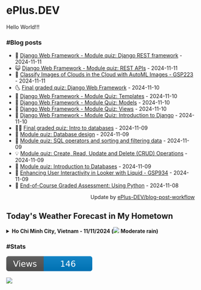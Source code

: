 # ePlus.DEV

Hello World!!!

### #Blog posts

- 🧰 [Django Web Framework - Module quiz: Django REST framework](https://eplus.dev/django-web-framework-module-quiz-django-rest-framework) - 2024-11-11 
- 😺 [Django Web Framework - Module quiz: REST APIs](https://eplus.dev/django-web-framework-module-quiz-rest-apis) - 2024-11-11 
- 🗽 [Classify Images of Clouds in the Cloud with AutoML Images - GSP223](https://eplus.dev/classify-images-of-clouds-in-the-cloud-with-automl-images-gsp223) - 2024-11-11 
- 🌜 [Final graded quiz: Django Web Framework](https://eplus.dev/final-graded-quiz-django-web-framework) - 2024-11-10 
- 📝 [Django Web Framework - Module Quiz: Templates](https://eplus.dev/django-web-framework-module-quiz-templates) - 2024-11-10 
- 🚀 [Django Web Framework - Module Quiz: Models](https://eplus.dev/django-web-framework-module-quiz-models) - 2024-11-10 
- 💼 [Django Web Framework - Module Quiz: Views](https://eplus.dev/django-web-framework-module-quiz-views) - 2024-11-10 
- 🦣 [Django Web Framework - Module Quiz: Introduction to Django](https://eplus.dev/django-web-framework-module-quiz-introduction-to-django) - 2024-11-10 
- 👨‍🏫 [Final graded quiz: Intro to databases](https://eplus.dev/final-graded-quiz-intro-to-databases) - 2024-11-09 
- 🔭 [Module quiz: Database design](https://eplus.dev/module-quiz-database-design) - 2024-11-09 
- 🤡 [Module quiz: SQL operators and sorting and filtering data](https://eplus.dev/module-quiz-sql-operators-and-sorting-and-filtering-data) - 2024-11-09 
- 💡 [Module quiz: Create, Read, Update and Delete &lpar;CRUD&rpar; Operations](https://eplus.dev/module-quiz-create-read-update-and-delete-crud-operations) - 2024-11-09 
- 🦣 [Module quiz: Introduction to Databases](https://eplus.dev/module-quiz-introduction-to-databases) - 2024-11-09 
- 💪 [Enhancing User Interactivity in Looker with Liquid - GSP934](https://eplus.dev/enhancing-user-interactivity-in-looker-with-liquid-gsp934) - 2024-11-09 
- 🤡 [End-of-Course Graded Assessment: Using Python](https://eplus.dev/end-of-course-graded-assessment-using-python) - 2024-11-08 


<div align="right">
    Update by <a target="_blank" href="https://github.com/ePlus-DEV/blog-post-workflow">ePlus-DEV/blog-post-workflow</a>
</div>


## Today's Weather Forecast in My Hometown



<details>
    <summary><b>Ho Chi Minh City, Vietnam - 11/11/2024 (<img src="https://cdn.weatherapi.com/weather/64x64/day/302.png" width="25" /> Moderate rain)</b>
    </summary>

    
<table>
    <tr>
        <th>Hour</th>
        <td>00:00</td><td>01:00</td><td>02:00</td><td>03:00</td><td>04:00</td><td>05:00</td><td>06:00</td><td>07:00</td><td>08:00</td><td>09:00</td><td>10:00</td><td>11:00</td><td>12:00</td><td>13:00</td><td>14:00</td><td>15:00</td><td>16:00</td><td>17:00</td><td>18:00</td><td>19:00</td><td>20:00</td><td>21:00</td><td>22:00</td><td>23:00</td>
    </tr>
    <tr>
        <th>Weather</th>
        <td><img src="https://cdn.weatherapi.com/weather/64x64/night/143.png"></img></td><td><img src="https://cdn.weatherapi.com/weather/64x64/night/143.png"></img></td><td><img src="https://cdn.weatherapi.com/weather/64x64/night/143.png"></img></td><td><img src="https://cdn.weatherapi.com/weather/64x64/night/143.png"></img></td><td><img src="https://cdn.weatherapi.com/weather/64x64/night/143.png"></img></td><td><img src="https://cdn.weatherapi.com/weather/64x64/night/143.png"></img></td><td><img src="https://cdn.weatherapi.com/weather/64x64/day/143.png"></img></td><td><img src="https://cdn.weatherapi.com/weather/64x64/day/116.png"></img></td><td><img src="https://cdn.weatherapi.com/weather/64x64/day/113.png"></img></td><td><img src="https://cdn.weatherapi.com/weather/64x64/day/119.png"></img></td><td><img src="https://cdn.weatherapi.com/weather/64x64/day/176.png"></img></td><td><img src="https://cdn.weatherapi.com/weather/64x64/day/266.png"></img></td><td><img src="https://cdn.weatherapi.com/weather/64x64/day/353.png"></img></td><td><img src="https://cdn.weatherapi.com/weather/64x64/day/353.png"></img></td><td><img src="https://cdn.weatherapi.com/weather/64x64/day/353.png"></img></td><td><img src="https://cdn.weatherapi.com/weather/64x64/day/356.png"></img></td><td><img src="https://cdn.weatherapi.com/weather/64x64/day/176.png"></img></td><td><img src="https://cdn.weatherapi.com/weather/64x64/night/176.png"></img></td><td><img src="https://cdn.weatherapi.com/weather/64x64/night/113.png"></img></td><td><img src="https://cdn.weatherapi.com/weather/64x64/night/113.png"></img></td><td><img src="https://cdn.weatherapi.com/weather/64x64/night/176.png"></img></td><td><img src="https://cdn.weatherapi.com/weather/64x64/night/176.png"></img></td><td><img src="https://cdn.weatherapi.com/weather/64x64/night/176.png"></img></td><td><img src="https://cdn.weatherapi.com/weather/64x64/night/176.png"></img></td>
    </tr>
    <tr>
        <th>Condition</th>
        <td width="200px">Mist</td><td width="200px">Mist</td><td width="200px">Mist</td><td width="200px">Mist</td><td width="200px">Mist</td><td width="200px">Mist</td><td width="200px">Mist</td><td width="200px">Partly Cloudy </td><td width="200px">Sunny</td><td width="200px">Cloudy </td><td width="200px">Patchy rain nearby</td><td width="200px">Light drizzle</td><td width="200px">Light rain shower</td><td width="200px">Light rain shower</td><td width="200px">Light rain shower</td><td width="200px">Moderate or heavy rain shower</td><td width="200px">Patchy rain nearby</td><td width="200px">Patchy rain nearby</td><td width="200px">Clear </td><td width="200px">Clear </td><td width="200px">Patchy rain nearby</td><td width="200px">Patchy rain nearby</td><td width="200px">Patchy rain nearby</td><td width="200px">Patchy rain nearby</td>
    </tr>
    <tr>
        <th>Temperature</th>
        <td>24.1 °C</td><td>24.1 °C</td><td>24 °C</td><td>23.9 °C</td><td>23.8 °C</td><td>23.8 °C</td><td>23.8 °C</td><td>25 °C</td><td>26.4 °C</td><td>28.3 °C</td><td>29.8 °C</td><td>30.8 °C</td><td>31.2 °C</td><td>31.5 °C</td><td>30.4 °C</td><td>29.7 °C</td><td>28.9 °C</td><td>27.3 °C</td><td>25.9 °C</td><td>25.4 °C</td><td>25.2 °C</td><td>25 °C</td><td>24.6 °C</td><td>24.6 °C</td>
    </tr>
    <tr>
        <th>Wind</th>
        <td>7.2 kph</td><td>7.2 kph</td><td>6.8 kph</td><td>6.5 kph</td><td>5 kph</td><td>4 kph</td><td>4.3 kph</td><td>5 kph</td><td>5 kph</td><td>3.6 kph</td><td>4.7 kph</td><td>5.4 kph</td><td>6.5 kph</td><td>7.9 kph</td><td>7.9 kph</td><td>4.7 kph</td><td>4 kph</td><td>9 kph</td><td>9.7 kph</td><td>8.6 kph</td><td>8.3 kph</td><td>8.3 kph</td><td>6.1 kph</td><td>5.4 kph</td>
    </tr>
</table>


<div align="right">
    Updated at: 2024-11-11T10:43:05Z - by <a target="_blank"
        href="https://github.com/ePlus-DEV/weather-forecast">ePlus-DEV/weather-forecast</a>
</div>
</details>


### #Stats

[![Image of counter](https://github.com/ePlus-DEV/view-counter/blob/main/svg/685088620/badge.svg)](https://github.com/ePlus-DEV/view-counter/blob/main/readme/685088620/week.md)

![](https://komarev.com/ghpvc/?username=ePlus-DEV&style=for-the-badge)
